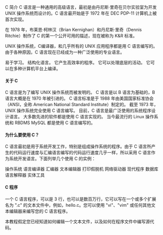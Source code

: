  C 简介
  C 语言是一种通用的高级语言，最初是由丹尼斯·里奇在贝尔实验室为开发 UNIX 操作系统而设计的。C 语言最开始是于 1972 年在 DEC PDP-11 计算机上被首次实现。

 在 1978 年，布莱恩·柯林汉（Brian Kernighan）和丹尼斯·里奇（Dennis Ritchie）制作了 C 的第一个公开可用的描述，现在被称为 K&amp;R 标准。 

 UNIX 操作系统，C编译器，和几乎所有的 UNIX 应用程序都是用 C 语言编写的。由于各种原因，C 语言现在已经成为一种广泛使用的专业语言。

 
易于学习。
 结构化语言。
 它产生高效率的程序。
 它可以处理底层的活动。
 它可以在多种计算机平台上编译。
 


 
#### 关于 C

 
C 语言是为了编写 UNIX 操作系统而被发明的。
 C 语言是以 B 语言为基础的，B 语言大概是在 1970 年被引进的。
 C 语言标准是于 1988 年由美国国家标准协会（ANSI，全称 American National Standard Institute）制定的。
 截至 1973 年，UNIX 操作系统完全使用 C 语言编写。
 目前，C 语言是最广泛使用的系统程序设计语言。
 大多数先进的软件都是使用 C 语言实现的。
 当今最流行的 Linux 操作系统和 RBDMS MySQL 都是使用 C 语言编写的。
 

#### 为什么要使用 C？

 C 语言最初是用于系统开发工作，特别是组成操作系统的程序。由于 C 语言所产生的代码运行速度与汇编语言编写的代码运行速度几乎一样，所以采用 C 语言作为系统开发语言。下面列举几个使用 C 的实例：

 
操作系统
 语言编译器
 汇编器
 文本编辑器
 打印假脱机
 网络驱动器
 现代程序
 数据库
 语言解释器
 实体工具
 

#### C 程序

 一个 C 语言程序，可以是 3 行，也可以是数百万行，它可以写在一个或多个扩展名为 ".c" 的文本文件中，例如，hello.c。您可以使用 "vi"、"vim" 或任何其他文本编辑器来编写您的 C 语言程序。

 本教程假定您已经知道如何编辑一个文本文件，以及如何在程序文件中编写源代码。

 

